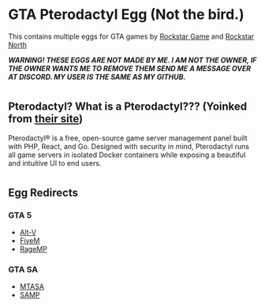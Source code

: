 # GTA Pterodactyl Egg (Not the bird.)
This contains multiple eggs for GTA games by [Rockstar Game](https://www.rockstargames.com) and [Rockstar North](https://www.rockstarnorth.com)

***WARNING! THESE EGGS ARE NOT MADE BY ME. I AM NOT THE OWNER, IF THE OWNER WANTS ME TO REMOVE THEM SEND ME A MESSAGE OVER AT DISCORD. MY USER IS THE SAME AS MY GITHUB.***

#  
## Pterodactyl? What is a Pterodactyl??? (Yoinked from [their site](https://pterodactyl.io))
Pterodactyl® is a free, open-source game server management panel built with PHP, React, and Go. Designed with security in mind, Pterodactyl runs all game servers in isolated Docker containers while exposing a beautiful and intuitive UI to end users.

#  
## Egg Redirects
### GTA 5
- [Alt-V](https://github.com/ClassicSenior/GTA-Pterodactyl-Egg/tree/main/GTA%205/Alt%20V)
- [FiveM](https://github.com/ClassicSenior/GTA-Pterodactyl-Egg/tree/main/GTA%205/FiveM)
- [RageMP](https://github.com/ClassicSenior/GTA-Pterodactyl-Egg/tree/main/GTA%205/RageMP)

### GTA SA
- [MTASA](https://github.com/ClassicSenior/GTA-Pterodactyl-Egg/tree/main/GTA%20SA/MTASA)
- [SAMP](https://github.com/ClassicSenior/GTA-Pterodactyl-Egg/tree/main/GTA%20SA/SAMP)
